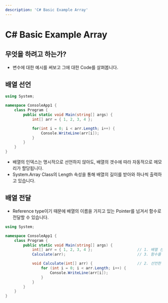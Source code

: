 ```yaml
---
description: 'C# Basic Example Array'
---
```


# C\# Basic Example Array

## 무엇을 하려고 하는가?

* 변수에 대한 예시를 써보고 그에 대한 Code를 살펴봅니다.

## 배열 선언

```csharp
using System;

namespace ConsoleApp1 {
    class Program {
        public static void Main(string[] args) {
            int[] arr = { 1, 2, 3, 4 };

            for(int i = 0; i < arr.Length; i++) {
                Console.WriteLine(arr[i]);
            }
        }
    }
}

```

* 배열의 인덱스는 명시적으로 선언하지 않아도, 배열의 갯수에 따라 자동적으로 메모리가 할당됩니다.
* System.Array Class의 Length 속성을 통해 배열의 길이를 받아와 하나씩 출력하고 있습니다.

## 배열 전달

* Reference type이기 때문에 배열의 이름을 가지고 있는 Pointer를 넘겨서 함수로 전달할 수 있습니다.

```csharp
using System;

namespace ConsoleApp1 {
    class Program {
        public static void Main(string[] args) {
            int[] arr = { 1, 2, 3, 4 };                    // 1. 배열 선언
            Calculate(arr);                                // 3. 함수를 실

            void Calculate(int[] arr) {                    // 2. 선언한 배열을 함수의 parameter로 전
                for (int i = 0; i < arr.Length; i++) {
                    Console.WriteLine(arr[i]);
                }
            }
        }
    }
}

```

